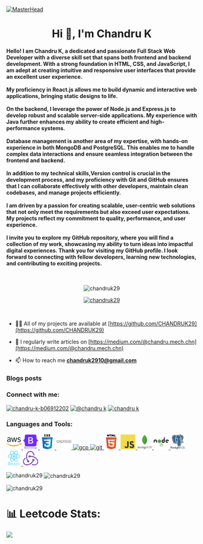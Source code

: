 [![MasterHead](https://media.licdn.com/dms/image/D5616AQFFqVtddkM43g/profile-displaybackgroundimage-shrink_350_1400/0/1722741860819?e=1728518400&v=beta&t=M4w_lSb7jCu9GZHxgNceNjLYnVrhui_Vf9eIn9yiCs0)](https://github.com/CHANDRUK29)
<h1 align="center">Hi 👋, I'm Chandru K</h1>
<h4 align="">
  Hello! I am Chandru K, a dedicated and passionate Full Stack Web Developer with a diverse skill set that spans both frontend and backend development. With a strong foundation in HTML, CSS, and JavaScript, I am adept at creating intuitive and responsive user interfaces that provide an excellent user experience.<br/><br/> My proficiency in React.js allows me to build dynamic and interactive web applications, bringing static designs to life. <br/><br/>On the backend, I leverage the power of Node.js and Express.js to develop robust and scalable server-side applications. My experience with Java further enhances my ability to create efficient and high-performance systems. <br/><br/> Database management is another area of my expertise, with hands-on experience in both MongoDB and PostgreSQL. This enables me to handle complex data interactions and ensure seamless integration between the frontend and backend.<br/><br/> In addition to my technical skills,Version control is crucial in the development process, and my proficiency with Git and GitHub ensures that I can collaborate effectively with other developers, maintain clean codebases, and manage projects efficiently.<br/><br/> I am driven by a passion for creating scalable, user-centric web solutions that not only meet the requirements but also exceed user expectations. My projects reflect my commitment to quality, performance, and user experience.<br/><br/> I invite you to explore my GitHub repository, where you will find a collection of my work, showcasing my ability to turn ideas into impactful digital experiences. Thank you for visiting my GitHub profile. I look forward to connecting with fellow developers, learning new technologies, and contributing to exciting projects.</h4>
<!-- <img align="center" alt="coding" width="400" src="https://www.21kschool.com/ng/wp-content/uploads/sites/28/2023/07/Coding.png"> -->
<br/>
<p align="center"> <img src="https://komarev.com/ghpvc/?username=chandruk29&label=Profile%20views&color=brightgreen&style="flat" alt="chandruk29" /> </p>

<p align="center"> <a href="https://github.com/ryo-ma/github-profile-trophy"><img src="https://github-profile-trophy.vercel.app/?username=chandruk29&theme=dracula&row=2&column=4&margin-w=15&margin-h=15" alt="chandruk29" /></a> </p>

<p align="left"> <a href="https://twitter.com/" target="blank"><img src="https://img.shields.io/twitter/follow/?logo=twitter&style=for-the-badge" alt="" /></a> </p>

- 👨‍💻 All of my projects are available at [https://github.com/CHANDRUK29](https://github.com/CHANDRUK29)

- 📝 I regularly write articles on [https://medium.com/@chandru.mech.chn](https://medium.com/@chandru.mech.chn)

- 📫 How to reach me **chandruk2910@gmail.com**

### Blogs posts
<!-- BLOG-POST-LIST:START -->
<!-- BLOG-POST-LIST:END -->

<h3 align="left">Connect with me:</h3>
<p align="left">
<a href="https://linkedin.com/in/chandru-k-b06912202" target="blank"><img align="center" src="https://raw.githubusercontent.com/rahuldkjain/github-profile-readme-generator/master/src/images/icons/Social/linked-in-alt.svg" alt="chandru-k-b06912202" height="30" width="40" /></a>
<a href="https://medium.com/@chandru k" target="blank"><img align="center" src="https://raw.githubusercontent.com/rahuldkjain/github-profile-readme-generator/master/src/images/icons/Social/medium.svg" alt="@chandru k" height="30" width="40" /></a>
<a href="https://www.leetcode.com/chandru k" target="blank"><img align="center" src="https://raw.githubusercontent.com/rahuldkjain/github-profile-readme-generator/master/src/images/icons/Social/leet-code.svg" alt="chandru k" height="30" width="40" /></a>
</p>

<h3 align="left">Languages and Tools:</h3>
<p align="left"> <a href="https://aws.amazon.com" target="_blank" rel="noreferrer"> <img src="https://raw.githubusercontent.com/devicons/devicon/master/icons/amazonwebservices/amazonwebservices-original-wordmark.svg" alt="aws" width="40" height="40"/> </a> <a href="https://getbootstrap.com" target="_blank" rel="noreferrer"> <img src="https://raw.githubusercontent.com/devicons/devicon/master/icons/bootstrap/bootstrap-plain-wordmark.svg" alt="bootstrap" width="40" height="40"/> </a> <a href="https://www.w3schools.com/css/" target="_blank" rel="noreferrer"> <img src="https://raw.githubusercontent.com/devicons/devicon/master/icons/css3/css3-original-wordmark.svg" alt="css3" width="40" height="40"/> </a> <a href="https://expressjs.com" target="_blank" rel="noreferrer"> <img src="https://raw.githubusercontent.com/devicons/devicon/master/icons/express/express-original-wordmark.svg" alt="express" width="40" height="40"/> </a> <a href="https://cloud.google.com" target="_blank" rel="noreferrer"> <img src="https://www.vectorlogo.zone/logos/google_cloud/google_cloud-icon.svg" alt="gcp" width="40" height="40"/> </a> <a href="https://git-scm.com/" target="_blank" rel="noreferrer"> <img src="https://www.vectorlogo.zone/logos/git-scm/git-scm-icon.svg" alt="git" width="40" height="40"/> </a> <a href="https://www.w3.org/html/" target="_blank" rel="noreferrer"> <img src="https://raw.githubusercontent.com/devicons/devicon/master/icons/html5/html5-original-wordmark.svg" alt="html5" width="40" height="40"/> </a> <a href="https://developer.mozilla.org/en-US/docs/Web/JavaScript" target="_blank" rel="noreferrer"> <img src="https://raw.githubusercontent.com/devicons/devicon/master/icons/javascript/javascript-original.svg" alt="javascript" width="40" height="40"/> </a> <a href="https://www.mongodb.com/" target="_blank" rel="noreferrer"> <img src="https://raw.githubusercontent.com/devicons/devicon/master/icons/mongodb/mongodb-original-wordmark.svg" alt="mongodb" width="40" height="40"/> </a> <a href="https://nodejs.org" target="_blank" rel="noreferrer"> <img src="https://raw.githubusercontent.com/devicons/devicon/master/icons/nodejs/nodejs-original-wordmark.svg" alt="nodejs" width="40" height="40"/> </a> <a href="https://www.postgresql.org" target="_blank" rel="noreferrer"> <img src="https://raw.githubusercontent.com/devicons/devicon/master/icons/postgresql/postgresql-original-wordmark.svg" alt="postgresql" width="40" height="40"/> </a> <a href="https://reactjs.org/" target="_blank" rel="noreferrer"> <img src="https://raw.githubusercontent.com/devicons/devicon/master/icons/react/react-original-wordmark.svg" alt="react" width="40" height="40"/> </a> <a href="https://redux.js.org" target="_blank" rel="noreferrer"> <img src="https://raw.githubusercontent.com/devicons/devicon/master/icons/redux/redux-original.svg" alt="redux" width="40" height="40"/> </a> </p>

<p><img align="left" src="https://github-readme-stats.vercel.app/api/top-langs?username=chandruk29&show_icons=true&locale=en&layout=compact&theme=radical" alt="chandruk29" /></p>

<p>&nbsp;<img align="center" src="https://github-readme-stats.vercel.app/api?username=chandruk29&show_icons=true&locale=en&theme=radical" alt="chandruk29" /></p>


<p><img align="center" src="https://github-readme-streak-stats.herokuapp.com/?user=chandruk29&theme=radical" alt="chandruk29" /></p>


# 📊 Leetcode Stats:
![](https://leetcard.jacoblin.cool/Chandruk29?theme=dark)

